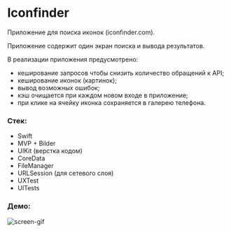 # Iconfinder

Приложение для поиска иконок (iconfinder.com). 

Приложение содержит один экран поиска и вывода результатов.

В реализации приложения предусмотрено:
- кеширование запросов чтобы снизить количество обращений к API; 
- кеширование иконок (картинок);
- вывод возможных ошибок;
- кэш очищается при каждом новом входе в приложение;
- при клике на ячейку иконка сохраняется в галерею телефона. 

### Стек:
- Swift  
- MVP + Bilder
- UIKit (верстка кодом)
- CoreData
- FileManager
- URLSession (для сетевого слоя)
- UXTest
- UITests

### Демо:

![screen-gif](https://github.com/KonstantinShmondrik/Iconfinder/blob/main/showTest.GIF)
